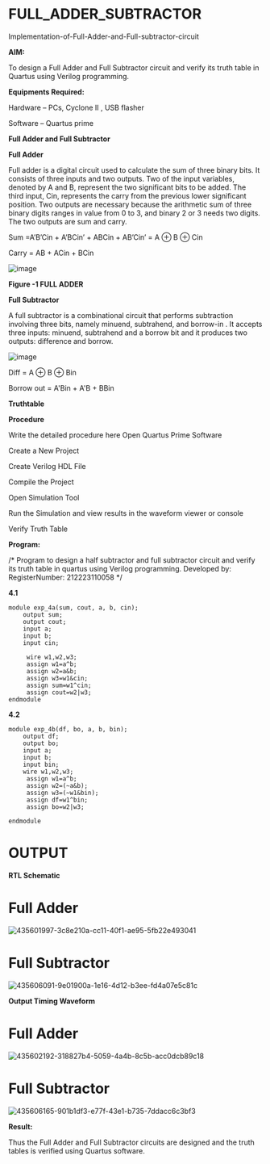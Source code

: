 # FULL_ADDER_SUBTRACTOR

Implementation-of-Full-Adder-and-Full-subtractor-circuit

**AIM:**

To design a Full Adder and Full Subtractor circuit and verify its truth table in Quartus using Verilog programming.

**Equipments Required:**

Hardware – PCs, Cyclone II , USB flasher

Software – Quartus prime

**Full Adder and Full Subtractor**

**Full Adder**

Full adder is a digital circuit used to calculate the sum of three binary bits. It consists of three inputs and two outputs. Two of the input variables, denoted by A and B, represent the two significant bits to be added. The third input, Cin, represents the carry from the previous lower significant position. Two outputs are necessary because the arithmetic sum of three binary digits ranges in value from 0 to 3, and binary 2 or 3 needs two digits. The two outputs are sum and carry.

Sum =A’B’Cin + A’BCin’ + ABCin + AB’Cin’ = A ⊕ B ⊕ Cin 

Carry = AB + ACin + BCin

![image](https://github.com/naavaneetha/FULL_ADDER_SUBTRACTOR/assets/154305477/0f30ba51-5ffb-4198-845f-18e054f675e7)

**Figure -1 FULL ADDER**

**Full Subtractor**

A full subtractor is a combinational circuit that performs subtraction involving three bits, namely minuend, subtrahend, and borrow-in . It accepts three inputs: minuend, subtrahend and a borrow bit and it produces two outputs: difference and borrow.

![image](https://github.com/naavaneetha/FULL_ADDER_SUBTRACTOR/assets/154305477/02b24f51-ab51-4304-9ad6-7b81ffc1ead5)

Diff = A ⊕ B ⊕ Bin 

Borrow out = A'Bin + A'B + BBin

**Truthtable**

**Procedure**

Write the detailed procedure here
Open Quartus Prime Software

Create a New Project

Create Verilog HDL File

Compile the Project

Open Simulation Tool

Run the Simulation and view results in the waveform viewer or console

Verify Truth Table

**Program:**

/* Program to design a half subtractor and full subtractor circuit and verify its truth table in quartus using Verilog programming. 
Developed by: RegisterNumber: 212223110058
*/

**4.1**
```
module exp_4a(sum, cout, a, b, cin);
    output sum;
    output cout;
    input a;
    input b;
    input cin;

	 wire w1,w2,w3;
	 assign w1=a^b;
	 assign w2=a&b;
	 assign w3=w1&cin;
	 assign sum=w1^cin;
	 assign cout=w2|w3;
endmodule
```
**4.2**
```
module exp_4b(df, bo, a, b, bin);
    output df;
    output bo;
    input a;
    input b;
    input bin;
	wire w1,w2,w3;
	 assign w1=a^b;
	 assign w2=(~a&b);
	 assign w3=(~w1&bin);
	 assign df=w1^bin;
	 assign bo=w2|w3;

endmodule
```
# OUTPUT
**RTL Schematic**

# Full Adder
![435601997-3c8e210a-cc11-40f1-ae95-5fb22e493041](https://github.com/user-attachments/assets/27abfa74-14ed-4bc1-9dad-e637b62f6f69)

# Full Subtractor
![435606091-9e01900a-1e16-4d12-b3ee-fd4a07e5c81c](https://github.com/user-attachments/assets/4d0e3883-d548-45eb-b01b-1f0e3c0b457c)

**Output Timing Waveform**

# Full Adder
![435602192-318827b4-5059-4a4b-8c5b-acc0dcb89c18](https://github.com/user-attachments/assets/0289dc5c-b06b-49ac-a0b3-dbafdd0d7e92)

# Full Subtractor
![435606165-901b1df3-e77f-43e1-b735-7ddacc6c3bf3](https://github.com/user-attachments/assets/2daa607f-44e0-47f0-a4c1-c076dcbc71b7)

**Result:**

Thus the Full Adder and Full Subtractor circuits are designed and the truth tables is verified using Quartus software.



